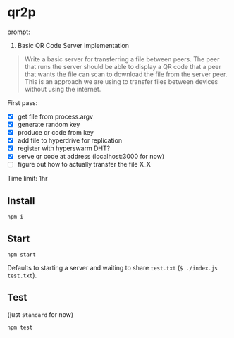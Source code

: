 # qr2p

prompt:

1. Basic QR Code Server implementation

> Write a basic server for transferring a file between peers. The peer that runs the server should be able to display a QR code that a peer that wants the file can scan to download the file from the server peer. This is an approach we are using to transfer files between devices without using the internet.

First pass:

- [x] get file from process.argv
- [x] generate random key
- [x] produce qr code from key
- [x] add file to hyperdrive for replication
- [x] register with hyperswarm DHT?
- [x] serve qr code at address (localhost:3000 for now)
- [ ] figure out how to actually transfer the file X_X

Time limit: 1hr

## Install

```
npm i
```

## Start

```
npm start
```

Defaults to starting a server and waiting to share `test.txt` (`$ ./index.js test.txt`).

## Test

(just `standard` for now)

```
npm test
```

